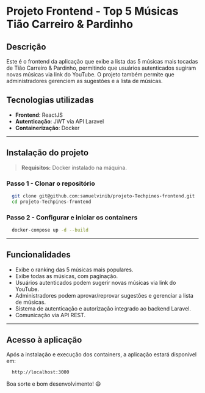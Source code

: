 # Projeto Frontend - Top 5 Músicas Tião Carreiro & Pardinho

## Descrição

Este é o frontend da aplicação que exibe a lista das 5 músicas mais tocadas de Tião Carreiro & Pardinho, permitindo que usuários autenticados sugiram novas músicas via link do YouTube. O projeto também permite que administradores gerenciem as sugestões e a lista de músicas.

## Tecnologias utilizadas

- **Frontend**: ReactJS
- **Autenticação**: JWT via API Laravel
- **Containerização**: Docker

---

## Instalação do projeto

> **Requisitos:** Docker instalado na máquina.

### Passo 1 - Clonar o repositório

```bash
  git clone git@github.com:samuelvinib/projeto-Techpines-frontend.git
  cd projeto-Techpines-frontend
``` 

### Passo 2 - Configurar e iniciar os containers

```bash
  docker-compose up -d --build
```

---

## Funcionalidades

- Exibe o ranking das 5 músicas mais populares.
- Exibe todas as músicas, com paginação.
- Usuários autenticados podem sugerir novas músicas via link do YouTube.
- Administradores podem aprovar/reprovar sugestões e gerenciar a lista de músicas.
- Sistema de autenticação e autorização integrado ao backend Laravel.
- Comunicação via API REST.

---

## Acesso à aplicação

Após a instalação e execução dos containers, a aplicação estará disponível em:

```bash
  http://localhost:3000
```

Boa sorte e bom desenvolvimento! 😄

